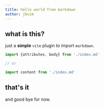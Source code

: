 ```yaml
---
title: hello world from markdown
author: jkvim
---
```


## what is this?

just a **simple** `vite` plugin to import `markdown`.

```js
import {attributes, body} from './index.md'

// or

import content from './index.md'
```

## that's it

and good bye for now.